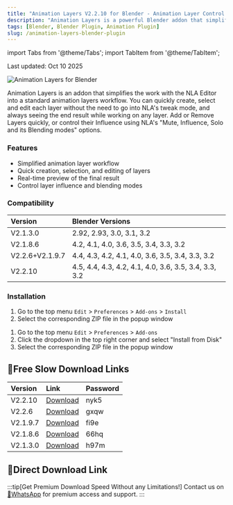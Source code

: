```yaml
---
title: "Animation Layers V2.2.10 for Blender - Animation Layer Control Plugin"
description: "Animation Layers is a powerful Blender addon that simplifies animation workflow by allowing you to create, select, and edit layers easily, with real-time preview of the final result."
tags: [Blender, Blender Plugin, Animation Plugin]
slug: /animation-layers-blender-plugin
---
```


import Tabs from '@theme/Tabs';
import TabItem from '@theme/TabItem';

Last updated: Oct 10 2025

![Animation Layers for Blender](https://www.gfxcamp.com/wp-content/uploads/2022/09/Animation-Layers.jpg)

Animation Layers is an addon that simplifies the work with the NLA Editor into a standard animation layers workflow. You can quickly create, select and edit each layer without the need to go into NLA's tweak mode, and always seeing the end result while working on any layer. Add or Remove Layers quickly, or control their Influence using NLA's "Mute, Influence, Solo and its Blending modes" options.

### Features

- Simplified animation layer workflow
- Quick creation, selection, and editing of layers
- Real-time preview of the final result
- Control layer influence and blending modes

### Compatibility

| Version | Blender Versions |
| :--- | :--- |
| V2.1.3.0 | 2.92, 2.93, 3.0, 3.1, 3.2 |
| V2.1.8.6 | 4.2, 4.1, 4.0, 3.6, 3.5, 3.4, 3.3, 3.2 |
| V2.2.6+V2.1.9.7 | 4.4, 4.3, 4.2, 4.1, 4.0, 3.6, 3.5, 3.4, 3.3, 3.2 |
| V2.2.10 | 4.5, 4.4, 4.3, 4.2, 4.1, 4.0, 3.6, 3.5, 3.4, 3.3, 3.2 |

### Installation

<Tabs>
<TabItem value="blender4" label="Blender 4 or Lower">

1. Go to the top menu `Edit` > `Preferences` > `Add-ons` > `Install`
2. Select the corresponding ZIP file in the popup window

</TabItem>
<TabItem value="blender41" label="Blender 4.1 or Higher">

1. Go to the top menu `Edit` > `Preferences` > `Add-ons`
2. Click the dropdown in the top right corner and select "Install from Disk"
3. Select the corresponding ZIP file in the popup window

</TabItem>
</Tabs>

## 🐌Free Slow Download Links

| Version | Link | Password |
| :--- | :--- | :--- |
| V2.2.10 | [Download](https://pan.baidu.com/s/1rGyCMpGOWv3EK88BOyG2Dw?pwd=nyk5) | nyk5 |
| V2.2.6 | [Download](https://pan.baidu.com/s/1YrN5pqvNWWSfWhXQZDLpIA?pwd=gxqw) | gxqw |
| V2.1.9.7 | [Download](https://pan.baidu.com/s/1j5J1UMfHVMwHgGD8VvnbcA?pwd=fi9e) | fi9e |
| V2.1.8.6 | [Download](https://pan.baidu.com/s/1DqAMLGQcRtjbhLAOVu2YhQ?pwd=66hq) | 66hq |
| V2.1.3.0 | [Download](https://pan.baidu.com/s/1Tn_2eQ1cxEUiTG5KUWWong?pwd=h97m) | h97m |

## 🚀Direct Download Link
:::tip[Get Premium Download Speed Without any Limitations!]
Contact us on [💬WhatsApp](https://wa.me/+8613237610083) for premium  access and support.
:::
